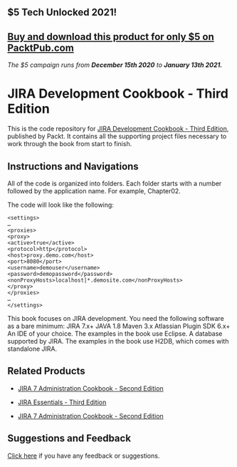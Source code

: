 ## $5 Tech Unlocked 2021!
[Buy and download this product for only $5 on PacktPub.com](https://www.packtpub.com/)
-----
*The $5 campaign         runs from __December 15th 2020__ to __January 13th 2021.__*

# JIRA Development Cookbook - Third Edition

This is the code repository for [JIRA Development Cookbook - Third Edition](https://www.packtpub.com/application-development/jira-7-development-cookbook-third-edition?utm_source=github&utm_medium=repository&utm_campaign=9781785885617), published by Packt. It contains all the supporting project files necessary to work through the book from start to finish.

## Instructions and Navigations

All of the code is organized into folders. Each folder starts with a number followed by the application name. For example, Chapter02.

The code will look like the following:
```
<settings>
…
<proxies>
<proxy>
<active>true</active>
<protocol>http</protocol>
<host>proxy.demo.com</host>
<port>8080</port>
<username>demouser</username>
<password>demopassword</password>
<nonProxyHosts>localhost|*.demosite.com</nonProxyHosts>
</proxy>
</proxies>
…
</settings>
```

This book focuses on JIRA development. You need the following software as a bare
minimum:
JIRA 7.x+
JAVA 1.8
Maven 3.x
Atlassian Plugin SDK 6.x+
An IDE of your choice. The examples in the book use Eclipse.
A database supported by JIRA. The examples in the book use H2DB, which
comes with standalone JIRA.

## Related Products

* [JIRA 7 Administration Cookbook - Second Edition](https://www.packtpub.com/application-development/jira-7-administration-cookbook-second-edition?utm_source=github&utm_medium=repository&utm_campaign=9781785888441)

* [JIRA Essentials - Third Edition](https://www.packtpub.com/application-development/jira-essentials-third-edition?utm_source=github&utm_medium=repository&utm_campaign=9781784398125)

* [JIRA 7 Administration Cookbook - Second Edition](https://www.packtpub.com/application-development/jira-7-administration-cookbook-second-edition?utm_source=github&utm_medium=repository&utm_campaign=9781785888441)

## Suggestions and Feedback

[Click here](https://docs.google.com/forms/d/e/1FAIpQLSe5qwunkGf6PUvzPirPDtuy1Du5Rlzew23UBp2S-P3wB-GcwQ/viewform) if you have any feedback or suggestions.

